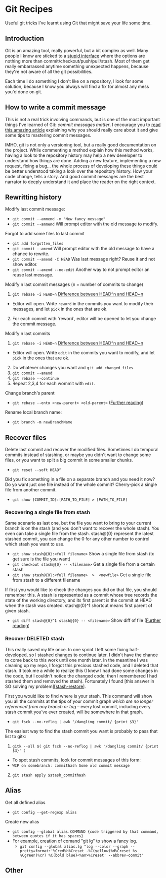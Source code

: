 # Git Recipes
Useful git tricks I've learnt using Git that might save your life some time.

## Introduction
Git is an amazing tool, really powerful, but a bit complex as well. Many people I know are sticked to a [stupid interface][itbwtcl] where the options are nothing more than commit/checkout/push/pull/stash. Most of them get really embarrassed anytime something unexpected happens, because they're not aware of all the git possibilities.

Each time I do something I don't like on a repository, I look for some solution, because I know you always will find a fix for almost any mess you'd done on git.


## How to write a commit message
This is not a real trick involving commands, but is one of the most important things I've learned of Git: *commit messages matter*. I encourage you to [read this amazing article][gitcommit] explaining why you should really care about it and give some tips to mastering commit messages.

IMHO, git is not only a versioning tool, but a really good documentation on the project. While commenting a method explain how this method works, having a look to the repository history may help a new developer to understand how things are done. Adding a new feature, implementing a new request, fixing a bug... the whole process of developing these things could be better understood taking a look over the repository history. How your code change, tells a story. And good commit messages are the best narrator to deeply understand it and place the reader on the right context.

## Rewritting history
Modify last commit message:

* `git commit --ammend -m "New fancy message"`
* `git commit --ammend` Will prompt editor with the old message to modify.

Forgot to add some files to last commit

* `git add forgotten_files`
* `git commit --amend` Will prompt editor with the old message to have a chance to rewrite.
* `git commit --amend -C HEAD` Was last message right? Reuse it and not show editor.
* `git commit --amend --no-edit` Another way to not prompt editor an reuse last message.

Modify n last commit messages (n = number of commits to change)

1. `git rebase -i HEAD~n` [Difference between HEAD^n and HEAD~n][headsdiff]
  * Editor will open. Write `reword` in the commits you want to modify their messages, and let `pick` in the ones that are ok.
2. For each commit with 'reword', editor will be opened to let you change the commit message.

Modify n last commits  

1. `git rebase -i HEAD~n` [Difference between HEAD^n and HEAD~n][headsdiff]
  * Editor will open. Write `edit` in the commits you want to modify, and let `pick` in the ones that are ok.
2. Do whatever changes you want and `git add changed_files` 
3. `git commit --amend` 
4. `git rebase --continue`
5. Repeat 2,3,4 for each wommit with `edit`.

Change branch's parent
* `git rebase --onto <new-parent> <old-parent>` ([Further reading][change-parents])

Rename local branch name:
* `git branch -m newBranchName`

## Recover files
Delete last commit and recover the modified files. Sometimes I do temporal commits instead of stashing, or maybe you didn't want to change some files, or you want to split a big commit in some smaller chunks.

* `git reset --soft HEAD^`

Did you fix something in a file on a separate branch and you need it now? Do yo want just one file instead of the whole commit? Cherry-pick a single file from another commit.

* `git show [COMMIT_ID]:[PATH_TO_FILE] > [PATH_TO_FILE]`

### Recovering a single file from stash
Same scenario as last one, but the file you want to bring to your current branch is on the stash (and you don't want to recover the whole stash). You even can take a single file from the stash. stash@{0} represent the latest stashed commit, you can change the 0 for any other number to control which stash you want to use.

* `git show stash@{0}:<full filename>` Show a single file from stash (to get sure is the file you want)
* `git checkout stash@{0} -- <filename>` Get a single file from a certain stash
* `git show stash@{0}:<full filename>  >  <newfile>` Get a single file from stash to a different filename

If first you would like to check the changes you did on that file, you should remember this. A stash is represented as a commit whose tree records the state of the working directory, and its first parent is the commit at HEAD when the stash was created. stash@{0}^1 shortcut means first parent of given stash. 

* `git diff stash@{0}^1 stash@{0} -- <filename>` Show diff of file ([Further reading][stash-get-file])


### Recover DELETED stash
This really saved my life once. In one sprint I left some fixing half-developed, so I stashed changes to continue later. I didn't have the chance to come back to this work until one month later. In the meantime I was cleaning up my repo, I forgot this precious stashed code, and I deleted that stash. It took me a while to realize this (I knew I had done some changes in the code, but I couldn't notice the changed code; then I remembered I had stashed them and removed the stash). Fortunately I found [this answer in SO solving my problem][[stash-restore]].

First you would like to find where is your stash. This command will show you all the commits at the tips of your commit graph *which are no longer referenced from any branch or tag* – every lost commit, including every stash commit you’ve ever created, will be somewhere in that graph.

* `git fsck --no-reflog | awk '/dangling commit/ {print $3}'`

The easiest way to find the stash commit you want is probably to pass that list to gitk:

1. `gitk --all $( git fsck --no-reflog | awk '/dangling commit/ {print $3}' )`
  * To spot stash commits, look for commit messages of this form:
  * `WIP on somebranch: commithash Some old commit message`

2. `git stash apply $stash_commithash`

## Alias
Get all defined alias

* `git config --get-regexp alias`

Create new alias
* `git config --global alias.COMMAND {code triggered by that command, between quotes if it has spaces}`
* For example, creation of comand "git lg" to show a fancy log.
  * `git config --global alias.lg "log --color --graph --pretty=format:'%Cred%h%Creset -%C(yellow)%d%Creset %s %Cgreen(%cr) %C(bold blue)<%an>%Creset' --abbrev-commit"`


## Other



[itbwtcl]: http://www.cryptonomicon.com/beginning.html
[gitcommit]: http://chris.beams.io/posts/git-commit/
[headsdiff]: http://stackoverflow.com/questions/2221658/whats-the-difference-between-head-and-head-in-git
[change-parents]: http://stackoverflow.com/questions/3810348/setting-git-parent-pointer-to-a-different-parent
[stash-get-file]: http://stackoverflow.com/a/1105666/1516973
[stash-restore]: http://stackoverflow.com/a/91795/1516973